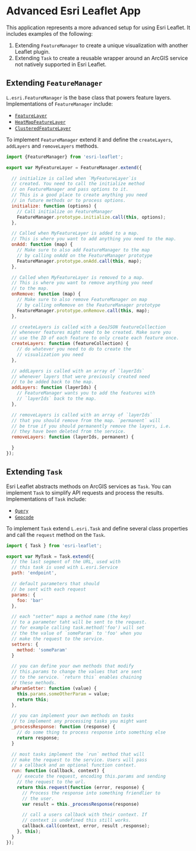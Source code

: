 # Advanced Esri Leaflet App

This application represents a more advanced setup for using Esri Leaflet. It includes examples of the following:

1. Extending `FeatureManager` to create a unique visualization with another Leaflet plugin.
2. Extending `Task` to create a reusable wrapper around an ArcGIS service not natively supported in Esri Leaflet.

## Extending `FeatureManager`

`L.esri.FeatureManager` is the base class that powers feature layers. Implementations of `FeatureManager` include:

* [`FeatureLayer`](https://github.com/Esri/esri-leaflet/blob/master/src/Layers/FeatureLayer/FeatureLayer.js)
* [`HeatMapFeatureLayer`](https://github.com/Esri/esri-leaflet-heatmap-feature-layer/blob/master/src/HeatmapFeatureLayer.js)
* [`ClusteredFeatureLayer`](https://github.com/Esri/esri-leaflet-clustered-feature-layer/blob/master/src/ClusteredFeatureLayer.js)

To implement `FeatureManager` extend it and define the `createLayers`, `addLayers` and `removeLayers` methods.

```js
import {FeatureManager} from 'esri-leaflet';

export var MyFeatureLayer = FeatureManager.extend({

  // initialize is called when `MyFeatureLayer`is
  // created. You need to call the initialize method
  // on FeatureManager and pass options to it.
  // This is a good place to create anything you need
  // in future methods or to process options.
  initialize: function (options) {
    // Call initialize on FeatureManager
    FeatureManager.prototype.initialize.call(this, options);
  },

  // Called when MyFeatureLayer is added to a map.
  // This is where you want to add anything you need to the map.
  onAdd: function (map) {
    // Make sure to also add FeatureManager to the map
    // by calling onAdd on the FeatureManager prototype
    FeatureManager.prototype.onAdd.call(this, map);
  },

  // Called when MyFeatureLayer is removed to a map.
  // This is where you want to remove anything you need
  // to the map.
  onRemove: function (map) {
    // Make sure to also remove FeatureManager on map
    // by calling onRemove on the FeatureManager prototype
    FeatureManager.prototype.onRemove.call(this, map);
  },

  // createLayers is called with a GeoJSON featureCollection
  // whenever features might need to be created. Make sure you
  // use the ID of each feature to only create each feature once.
  createLayers: function (featureCollection) {
    // do whatever you need to do to create the
    // visualization you need
  },

  // addLayers is called with an array of `layerIds`
  // whenever layers that were previously created need
  // to be added back to the map.
  addLayers: function (layerIds) {
    // FeatureManager wants you to add the features with
    // `layerIds` back to the map.
  },

  // removeLayers is called with an array of `layerIds`
  // that you should remove from the map. `permanent` will
  // be true if you should permanently remove the layers, i.e.
  // they have been deleted from the service.
  removeLayers: function (layerIds, permanent) {

  }
});
```

## Extending `Task`

Esri Leaflet abstracts methods on ArcGIS services as `Task`. You can implement `Task` to simplify API requests and process the results. Implementations of `Task` include:

* [`Query`](https://github.com/Esri/esri-leaflet/blob/master/src/Tasks/Query.js)
* [`Geocode`](https://github.com/Esri/esri-leaflet-geocoder/blob/master/src/Tasks/Geocode.js)

To implement `Task` extend `L.esri.Task` and define several class properties and call the `request` method on the `Task`.

```js
import { Task } from 'esri-leaflet';

export var MyTask = Task.extend({
  // the last segment of the URL, used with
  // this task is used with L.esri.Service
  path: 'endpoint',

  // default parameters that should
  // be sent with each request
  params: {
    foo: 'bar'
  },

  // each "setter" maps a method name (the key)
  // to a parameter taht will be sent to the request.
  // for example calling task.method('foo') will set
  // the the value of `someParam` to 'foo' when you
  // make the request to the service.
  setters: {
    method: 'someParam'
  }

  // you can define your own methods that modify
  // this.params to change the values that are sent
  // to the service. `return this` enables chaining
  // these methods.
  aParamSetter: function (value) {
    this.params.someOtherParam = value;
    return this;
  },

  // you can implement your own methods on tasks
  // to implement any processing tasks you might want
  _processResponse: function (response) {
    // do some thing to process response into something else
    return response;
  }

  // most tasks implement the `run` method that will
  // make the request to the service. Users will pass
  // a callback and an optional function context.
  run: function (callback, context) {
    // execute the request, encoding this.params and sending
    // the request to the url.
    return this.request(function (error, response) {
      // Process the response into something friendlier to
      // the user.
      var result = this._processResponse(response)

      // call a users callback with their context. If
      // context is undefined this still works.
      callback.call(context, error, result ,response);
    }, this);
  }
});
```